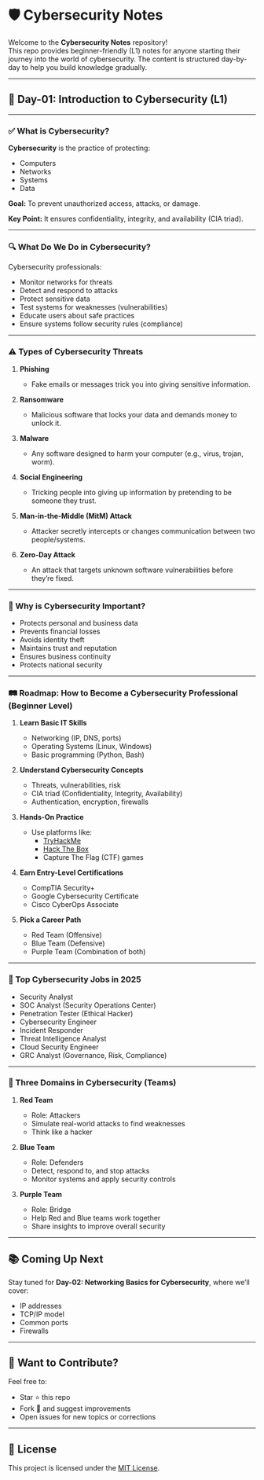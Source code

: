 # 🛡️ Cybersecurity Notes

Welcome to the **Cybersecurity Notes** repository!  
This repo provides beginner-friendly (L1) notes for anyone starting their journey into the world of cybersecurity. The content is structured day-by-day to help you build knowledge gradually.

---

## 📅 Day-01: Introduction to Cybersecurity (L1)

---

### ✅ What is Cybersecurity?

**Cybersecurity** is the practice of protecting:
- Computers
- Networks
- Systems
- Data

**Goal:** To prevent unauthorized access, attacks, or damage.

**Key Point:** It ensures confidentiality, integrity, and availability (CIA triad).

---

### 🔍 What Do We Do in Cybersecurity?

Cybersecurity professionals:
- Monitor networks for threats
- Detect and respond to attacks
- Protect sensitive data
- Test systems for weaknesses (vulnerabilities)
- Educate users about safe practices
- Ensure systems follow security rules (compliance)

---

### ⚠️ Types of Cybersecurity Threats

1. **Phishing**
   - Fake emails or messages trick you into giving sensitive information.

2. **Ransomware**
   - Malicious software that locks your data and demands money to unlock it.

3. **Malware**
   - Any software designed to harm your computer (e.g., virus, trojan, worm).

4. **Social Engineering**
   - Tricking people into giving up information by pretending to be someone they trust.

5. **Man-in-the-Middle (MitM) Attack**
   - Attacker secretly intercepts or changes communication between two people/systems.

6. **Zero-Day Attack**
   - An attack that targets unknown software vulnerabilities before they’re fixed.

---

### 🎯 Why is Cybersecurity Important?

- Protects personal and business data
- Prevents financial losses
- Avoids identity theft
- Maintains trust and reputation
- Ensures business continuity
- Protects national security

---

### 🛤️ Roadmap: How to Become a Cybersecurity Professional (Beginner Level)

1. **Learn Basic IT Skills**
   - Networking (IP, DNS, ports)
   - Operating Systems (Linux, Windows)
   - Basic programming (Python, Bash)

2. **Understand Cybersecurity Concepts**
   - Threats, vulnerabilities, risk
   - CIA triad (Confidentiality, Integrity, Availability)
   - Authentication, encryption, firewalls

3. **Hands-On Practice**
   - Use platforms like:
     - [TryHackMe](https://tryhackme.com)
     - [Hack The Box](https://hackthebox.com)
     - Capture The Flag (CTF) games

4. **Earn Entry-Level Certifications**
   - CompTIA Security+
   - Google Cybersecurity Certificate
   - Cisco CyberOps Associate

5. **Pick a Career Path**
   - Red Team (Offensive)
   - Blue Team (Defensive)
   - Purple Team (Combination of both)

---

### 💼 Top Cybersecurity Jobs in 2025

- Security Analyst
- SOC Analyst (Security Operations Center)
- Penetration Tester (Ethical Hacker)
- Cybersecurity Engineer
- Incident Responder
- Threat Intelligence Analyst
- Cloud Security Engineer
- GRC Analyst (Governance, Risk, Compliance)

---

### 🧠 Three Domains in Cybersecurity (Teams)

1. **Red Team**
   - Role: Attackers
   - Simulate real-world attacks to find weaknesses
   - Think like a hacker

2. **Blue Team**
   - Role: Defenders
   - Detect, respond to, and stop attacks
   - Monitor systems and apply security controls

3. **Purple Team**
   - Role: Bridge
   - Help Red and Blue teams work together
   - Share insights to improve overall security

---

## 📚 Coming Up Next

Stay tuned for **Day-02: Networking Basics for Cybersecurity**, where we’ll cover:
- IP addresses
- TCP/IP model
- Common ports
- Firewalls

---

## 🙌 Want to Contribute?

Feel free to:
- Star ⭐ this repo
- Fork 🍴 and suggest improvements
- Open issues for new topics or corrections

---

## 📄 License

This project is licensed under the [MIT License](LICENSE).

